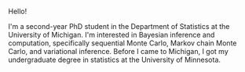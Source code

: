Hello!

I'm a second-year PhD student in the Department of Statistics at the University of Michigan. I'm interested in Bayesian inference and computation, specifically sequential Monte Carlo, Markov chain Monte Carlo, and variational inference. Before I came to Michigan, I got my undergraduate degree in statistics at the University of Minnesota.
